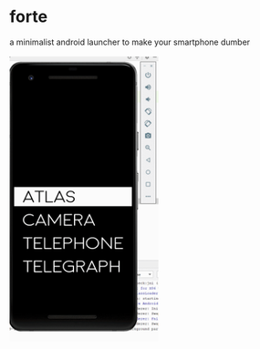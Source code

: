 # forte
a minimalist android launcher to make your smartphone dumber
<br><br>
<img src="forte.gif" height=500>
